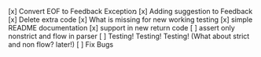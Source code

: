 [x] Convert EOF to Feedback Exceptioמ
[x] Adding suggestion to Feedback
[x] Delete extra code
[x] What is missing for new working testing
[x] simple README documentation
[x] support in new return code
[ ] assert only nonstrict and flow in parser
[ ] Testing! Testing! Testing! (What about strict and non flow? later!)
[ ] Fix Bugs
